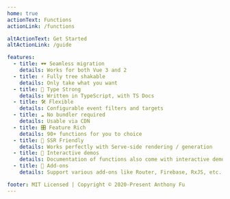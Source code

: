 ```yaml
---
home: true
actionText: Functions
actionLink: /functions

altActionText: Get Started
altActionLink: /guide

features:
  - title: 🕶 Seamless migration
    details: Works for both Vue 3 and 2
  - title: ⚡ Fully tree shakable
    details: Only take what you want
  - title: 🦾 Type Strong
    details: Written in TypeScript, with TS Docs
  - title: 🛠 Flexible
    details: Configurable event filters and targets
  - title: ☁️ No bundler required
    details: Usable via CDN
  - title: 🎛 Feature Rich
    details: 90+ functions for you to choice
  - title: 🔋 SSR Friendly
    details: Works perfectly with Serve-side rendering / generation
  - title: 🎪 Interactive demos
    details: Documentation of functions also come with interactive demos!
  - title: 🔌 Add-ons
    details: Support various add-ons like Router, Firebase, RxJS, etc.

footer: MIT Licensed | Copyright © 2020-Present Anthony Fu
---
```

